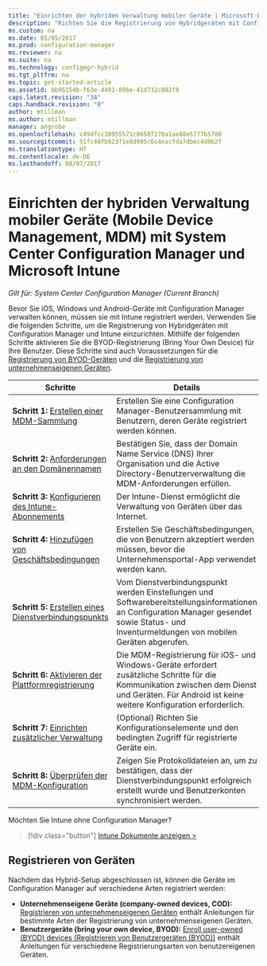 ```yaml
---
title: "Einrichten der hybriden Verwaltung mobiler Geräte | Microsoft-Dokumentation"
description: "Richten Sie die Registrierung von Hybridgeräten mit Configuration Manager und Intune ein."
ms.custom: na
ms.date: 03/05/2017
ms.prod: configuration-manager
ms.reviewer: na
ms.suite: na
ms.technology: configmgr-hybrid
ms.tgt_pltfrm: na
ms.topic: get-started-article
ms.assetid: bb95154b-f63e-4491-896e-41d732c802f8
caps.latest.revision: "34"
caps.handback.revision: "0"
author: mtillman
ms.author: mtillman
manager: angrobe
ms.openlocfilehash: c494fcc38955571c06507278a1ae88e5777b5708
ms.sourcegitcommit: 51fc48fb023f1e8d995c6c4eacfda7dbec4d0b2f
ms.translationtype: HT
ms.contentlocale: de-DE
ms.lasthandoff: 08/07/2017
---
```

# <a name="setup-hybrid-mobile-device-management-mdm-with-system-center-configuration-manager-and-microsoft-intune"></a>Einrichten der hybriden Verwaltung mobiler Geräte (Mobile Device Management, MDM) mit System Center Configuration Manager und Microsoft Intune

*Gilt für: System Center Configuration Manager (Current Branch)*


Bevor Sie iOS, Windows und Android-Geräte mit Configuration Manager verwalten können, müssen sie mit Intune registriert werden. Verwenden Sie die folgenden Schritte, um die Registrierung von Hybridgeräten mit Configuration Manager und Intune einzurichten. Mithilfe der folgenden Schritte aktivieren Sie die BYOD-Registrierung (Bring Your Own Device) für Ihre Benutzer. Diese Schritte sind auch Voraussetzungen für die [Registrierung von BYOD-Geräten](enroll-hybrid-ios-mac.md) und die [Registrierung von unternehmenseigenen Geräten](enroll-company-owned-devices.md).

 |Schritte|Details|  
 |-----------|-------------|  
 |**Schritt 1:** [Erstellen einer MDM-Sammlung](create-mdm-collection.md)|Erstellen Sie eine Configuration Manager-Benutzersammlung mit Benutzern, deren Geräte registriert werden können.|  
 |**Schritt 2:** [Anforderungen an den Domänennamen](confirm-dns.md)|Bestätigen Sie, dass der Domain Name Service (DNS) Ihrer Organisation und die Active Directory-Benutzerverwaltung die MDM-Anforderungen erfüllen.|
 |**Schritt 3:** [Konfigurieren des Intune-Abonnements](configure-intune-subscription.md)|Der Intune-Dienst ermöglicht die Verwaltung von Geräten über das Internet.|  
 |**Schritt 4:** [Hinzufügen von Geschäftsbedingungen](terms-and-conditions.md)| Erstellen Sie Geschäftsbedingungen, die von Benutzern akzeptiert werden müssen, bevor die Unternehmensportal-App verwendet werden kann.|
 |**Schritt 5:** [Erstellen eines Dienstverbindungspunkts](create-service-connection-point.md)|Vom Dienstverbindungspunkt werden Einstellungen und Softwarebereitstellungsinformationen an Configuration Manager gesendet sowie Status- und Inventurmeldungen von mobilen Geräten abgerufen. |  
 |**Schritt 6:** [Aktivieren der Plattformregistrierung](enable-platform-enrollment.md)|Die MDM-Registrierung für iOS- und Windows-Geräte erfordert zusätzliche Schritte für die Kommunikation zwischen dem Dienst und Geräten. Für Android ist keine weitere Konfiguration erforderlich.|  
 |**Schritt 7:** [Einrichten zusätzlicher Verwaltung](set-up-additional-management.md)|(Optional) Richten Sie Konfigurationselemente und den bedingten Zugriff für registrierte Geräte ein.|
 |**Schritt 8:** [Überprüfen der MDM-Konfiguration](verify-mdm-configuration.md)|Zeigen Sie Protokolldateien an, um zu bestätigen, dass der Dienstverbindungspunkt erfolgreich erstellt wurde und Benutzerkonten synchronisiert werden.|

Möchten Sie Intune ohne Configuration Manager?
> [!div class="button"]
[Intune Dokumente anzeigen >](https://docs.microsoft.com/intune/deploy-use/enroll-devices-in-microsoft-intune)


## <a name="enroll-devices"></a>Registrieren von Geräten
Nachdem das Hybrid-Setup abgeschlossen ist, können die Geräte im Configuration Manager auf verschiedene Arten registriert werden:
- **Unternehmenseigene Geräte (company-owned devices, COD):** [Registrieren von unternehmenseigenen Geräten](enroll-company-owned-devices.md) enthält Anleitungen für bestimmte Arten der Registrierung von unternehmenseigenen Geräten.
- **Benutzergeräte (bring your own device, BYOD):** [Enroll user-owned (BYOD) devices (Registrieren von Benutzergeräten (BYOD))](enroll-hybrid-ios-mac.md) enthält Anleitungen für verschiedene Registrierungsarten von benutzereigenen Geräten.
